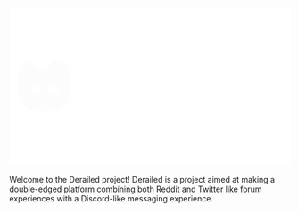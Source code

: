 ![Derailedeon](./assets/derailedeon.png)

Welcome to the Derailed project! Derailed is a project aimed at making a double-edged platform combining
both Reddit and Twitter like forum experiences with a Discord-like messaging experience.

